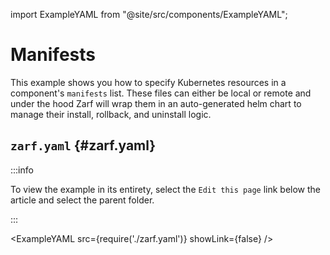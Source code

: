 import ExampleYAML from "@site/src/components/ExampleYAML";

# Manifests

This example shows you how to specify Kubernetes resources in a component's `manifests` list.  These files can either be local or remote and under the hood Zarf will wrap them in an auto-generated helm chart to manage their install, rollback, and uninstall logic.

## `zarf.yaml` {#zarf.yaml}

:::info

To view the example in its entirety, select the `Edit this page` link below the article and select the parent folder.

:::

<ExampleYAML src={require('./zarf.yaml')} showLink={false} />
